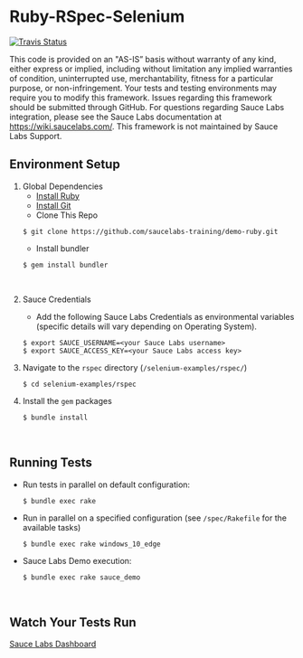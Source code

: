 # Ruby-RSpec-Selenium
[![Travis Status](https://travis-ci.org/saucelabs-sample-test-frameworks/Ruby-RSpec-Selenium.svg?branch=master)](https://travis-ci.org/saucelabs-sample-test-frameworks/Ruby-RSpec-Selenium)

This code is provided on an "AS-IS” basis without warranty of any kind, either express or implied, including without limitation any implied warranties of condition, uninterrupted use, merchantability, fitness for a particular purpose, or non-infringement. Your tests and testing environments may require you to modify this framework. Issues regarding this framework should be submitted through GitHub. For questions regarding Sauce Labs integration, please see the Sauce Labs documentation at https://wiki.saucelabs.com/. This framework is not maintained by Sauce Labs Support.

## Environment Setup

1. Global Dependencies
    * [Install Ruby](http://watir.com/guides/ruby/)
    * [Install Git](https://github.com/saucelabs-training/Getting-Started-with-Selenium/blob/master/README.md#install-git)
    * Clone This Repo
    ```
    $ git clone https://github.com/saucelabs-training/demo-ruby.git
    ```
    * Install bundler
    ```
    $ gem install bundler
    ```

<br />

2. Sauce Credentials
    * Add the following Sauce Labs Credentials as environmental variables
    (specific details will vary depending on Operating System).
    ```
    $ export SAUCE_USERNAME=<your Sauce Labs username>
    $ export SAUCE_ACCESS_KEY=<your Sauce Labs access key>
    ```

3. Navigate to the `rspec` directory (`/selenium-examples/rspec/`)
	```
	$ cd selenium-examples/rspec
	```
4. Install the `gem` packages
	```
	$ bundle install
	```

<br />

## Running Tests

* Run tests in parallel on default configuration:
	```
	$ bundle exec rake
	```
* Run in parallel on a specified configuration (see `/spec/Rakefile` for the available tasks)
	```
	$ bundle exec rake windows_10_edge
	```
* Sauce Labs Demo execution:
	```
	$ bundle exec rake sauce_demo
	```

<br />

## Watch Your Tests Run

[Sauce Labs Dashboard](https://app.saucelabs.com/dashboard)
